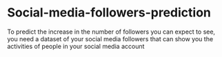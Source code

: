 # Social-media-followers-prediction
To predict the increase in the number of followers you can expect to see, you need a dataset of your social media followers that can show you the activities of people in your social media account 
